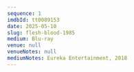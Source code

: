 ```yaml
---
sequence: 1
imdbId: tt0089153
date: 2025-05-10
slug: flesh-blood-1985
medium: Blu-ray
venue: null
venueNotes: null
mediumNotes: Eureka Entertainment, 2018
---
```


